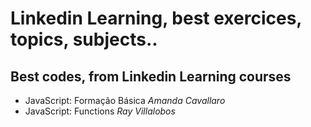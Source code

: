 # Linkedin Learning, best exercices, topics, subjects..

## Best codes, from Linkedin Learning courses

- JavaScript: Formação Básica <i>Amanda Cavallaro</i>
- JavaScript: Functions <i>Ray Villalobos</i>
